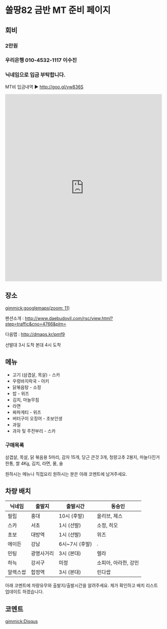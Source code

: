 # 쏠땅82 금반 MT 준비 페이지 

## 회비

### 2만원 

### **우리은행 010-4532-1117  이수진**

### 닉네임으로 입금 부탁합니다.

MT비 입금내역 ▶ http://goo.gl/yw836S

<iframe frameborder="0" height="600" style="width:100%" src="https://docs.google.com/spreadsheets/d/1d2B1NJfkPh_KVn2ZXIsZAZqdLjWRIkWzDG2TPCpbBgw/pubhtml?gid=0&amp;single=true&amp;widget=true&amp;headers=false"></iframe>

## 장소

[gimmick:googlemaps(zoom: 11)](129+Jangoe-ri,+Seosin-myeon,+Hwaseong-si,+Gyeonggi-do)

팬션소개 : http://www.daebudovil.com/rsc/view.html?step=traffic&cno=4766&plm=

다음맵 : http://dmaps.kr/pmf9

선발대 3시 도착
본대 4시 도착

## 메뉴 

* 고기 (삼겹살, 목살) - 스카
* 우렁바지락국 - 아키
* 닭볶음탕 - 소정 
* 밥 - 위즈
* 김치, 마늘무침
* 라면
* 짜파게티 - 위즈
* 버터구이 오징어 - 초보인생 
* 과일
* 과자 및 주전부리 - 스카

### 구매목록

삼겹살, 목살, 닭 볶음용 5마리, 감자 15개, 당근 큰것 3개, 청량고추 2봉지, 마늘다진거 한통, 쌀 4Kg, 김치, 라면, 물, 술

원하시는 메뉴나 직접요리 원하시는 분은 아래 코멘트에 남겨주세요.



## 차량 배치

| 닉네임    | 출발지     | 출발시간       | 동승인 |
| --------- | ---------- | -------------- | ------ |
| 필립      | 홍대       | 10시 (후발)    | 올리브, 제스      |
| 스카      | 서초       | 1시 (선발)     | 소정, 히오      |
| 초보      | 대방역     | 1시 (선발)     | 위즈   |
| 에이든    | 강남       | 6시~7시 (후발) | .      |
| 민팅      | 광명사거리 | 3시 (본대)     | 렐라   |
| 하늑      | 강서구     | 미정           | 소피아, 아라한, 강민   |
| 알렉스쌉  | 합정역     | 3시 (본대)     | 린다쌉    |

아래 코멘트에 차량유무와 출발지/출발시간을 알려주세요. 제가 확인하고 배치 리스트 업데이트 하겠습니다.


## 코멘트

[gimmick:Disqus](sewonist-github-io)
